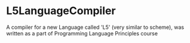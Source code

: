 # L5LanguageCompiler
A compiler for a new Language called 'L5' (very similar to scheme), was written as a part of Programming Language Principles course
